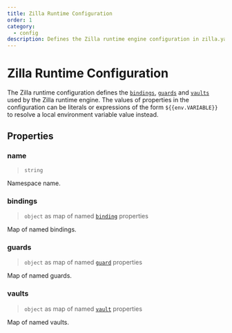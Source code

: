 ```yaml
---
title: Zilla Runtime Configuration
order: 1
category:
  - config
description: Defines the Zilla runtime engine configuration in zilla.yaml
---
```


# Zilla Runtime Configuration

The Zilla runtime configuration defines the [`bindings`](binding.md), [`guards`](guard.md) and [`vaults`](vault.md) used by the Zilla runtime engine. The values of properties in the configuration can be literals or expressions of the form `${{env.VARIABLE}}` to resolve a local environment variable value instead.

## Properties

### name

> `string`

Namespace name.

### bindings

> `object` as map of named [`binding`](binding.md) properties

Map of named bindings.

### guards

> `object` as map of named [`guard`](guard.md) properties

Map of named guards.

### vaults

> `object` as map of named [`vault`](vault.md) properties

Map of named vaults.
